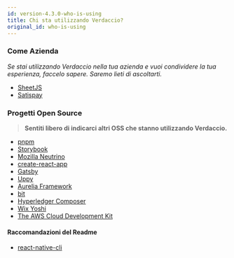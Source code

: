 ```yaml
---
id: version-4.3.0-who-is-using
title: Chi sta utilizzando Verdaccio?
original_id: who-is-using
---
```


### Come Azienda

*Se stai utilizzando Verdaccio nella tua azienda e vuoi condividere la tua esperienza, faccelo sapere. Saremo lieti di ascoltarti.*

* [SheetJS](https://sheetjs.com/)
* [Satispay](https://www.satispay.com/)


### Progetti Open Source

> **Sentiti libero di indicarci altri OSS che stanno utilizzando Verdaccio.**

* [pnpm](https://pnpm.js.org/)
* [Storybook](https://storybook.js.org/)
* [Mozilla Neutrino](https://neutrinojs.org/)
* [create-react-app](https://github.com/facebook/create-react-app/blob/master/CONTRIBUTING.md#contributing-to-e2e-end-to-end-tests)
* [Gatsby](https://github.com/gatsbyjs/gatsby)
* [Uppy](https://github.com/transloadit/uppy)
* [Aurelia Framework](https://github.com/aurelia)
* [bit](https://github.com/teambit/bit)
* [Hyperledger Composer](https://github.com/hyperledger/composer)
* [Wix Yoshi](https://github.com/wix/yoshi)
* [The AWS Cloud Development Kit](https://github.com/awslabs/aws-cdk)

#### Raccomandazioni del Readme

* [react-native-cli](https://github.com/react-native-community/react-native-cli/blob/master/CONTRIBUTING.md)


